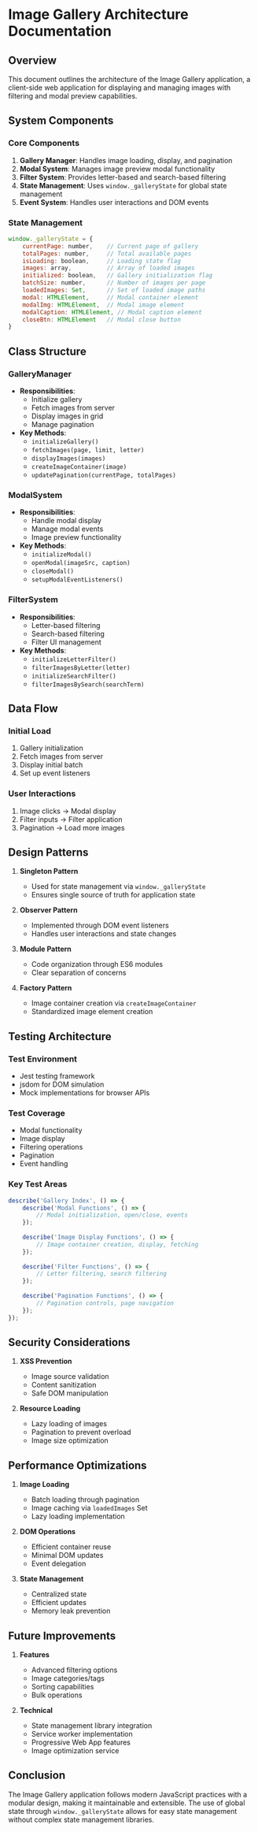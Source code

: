 # Image Gallery Architecture Documentation

## Overview
This document outlines the architecture of the Image Gallery application, a client-side web application for displaying and managing images with filtering and modal preview capabilities.

## System Components

### Core Components
1. **Gallery Manager**: Handles image loading, display, and pagination
2. **Modal System**: Manages image preview modal functionality
3. **Filter System**: Provides letter-based and search-based filtering
4. **State Management**: Uses `window._galleryState` for global state management
5. **Event System**: Handles user interactions and DOM events

### State Management
```javascript
window._galleryState = {
    currentPage: number,    // Current page of gallery
    totalPages: number,     // Total available pages
    isLoading: boolean,     // Loading state flag
    images: array,          // Array of loaded images
    initialized: boolean,   // Gallery initialization flag
    batchSize: number,      // Number of images per page
    loadedImages: Set,      // Set of loaded image paths
    modal: HTMLElement,     // Modal container element
    modalImg: HTMLElement,  // Modal image element
    modalCaption: HTMLElement, // Modal caption element
    closeBtn: HTMLElement   // Modal close button
}
```

## Class Structure

### GalleryManager
- **Responsibilities**:
  - Initialize gallery
  - Fetch images from server
  - Display images in grid
  - Manage pagination
- **Key Methods**:
  - `initializeGallery()`
  - `fetchImages(page, limit, letter)`
  - `displayImages(images)`
  - `createImageContainer(image)`
  - `updatePagination(currentPage, totalPages)`

### ModalSystem
- **Responsibilities**:
  - Handle modal display
  - Manage modal events
  - Image preview functionality
- **Key Methods**:
  - `initializeModal()`
  - `openModal(imageSrc, caption)`
  - `closeModal()`
  - `setupModalEventListeners()`

### FilterSystem
- **Responsibilities**:
  - Letter-based filtering
  - Search-based filtering
  - Filter UI management
- **Key Methods**:
  - `initializeLetterFilter()`
  - `filterImagesByLetter(letter)`
  - `initializeSearchFilter()`
  - `filterImagesBySearch(searchTerm)`

## Data Flow

### Initial Load
1. Gallery initialization
2. Fetch images from server
3. Display initial batch
4. Set up event listeners

### User Interactions
1. Image clicks → Modal display
2. Filter inputs → Filter application
3. Pagination → Load more images

## Design Patterns

1. **Singleton Pattern**
   - Used for state management via `window._galleryState`
   - Ensures single source of truth for application state

2. **Observer Pattern**
   - Implemented through DOM event listeners
   - Handles user interactions and state changes

3. **Module Pattern**
   - Code organization through ES6 modules
   - Clear separation of concerns

4. **Factory Pattern**
   - Image container creation via `createImageContainer`
   - Standardized image element creation

## Testing Architecture

### Test Environment
- Jest testing framework
- jsdom for DOM simulation
- Mock implementations for browser APIs

### Test Coverage
- Modal functionality
- Image display
- Filtering operations
- Pagination
- Event handling

### Key Test Areas
```javascript
describe('Gallery Index', () => {
    describe('Modal Functions', () => {
        // Modal initialization, open/close, events
    });
    
    describe('Image Display Functions', () => {
        // Image container creation, display, fetching
    });
    
    describe('Filter Functions', () => {
        // Letter filtering, search filtering
    });
    
    describe('Pagination Functions', () => {
        // Pagination controls, page navigation
    });
});
```

## Security Considerations

1. **XSS Prevention**
   - Image source validation
   - Content sanitization
   - Safe DOM manipulation

2. **Resource Loading**
   - Lazy loading of images
   - Pagination to prevent overload
   - Image size optimization

## Performance Optimizations

1. **Image Loading**
   - Batch loading through pagination
   - Image caching via `loadedImages` Set
   - Lazy loading implementation

2. **DOM Operations**
   - Efficient container reuse
   - Minimal DOM updates
   - Event delegation

3. **State Management**
   - Centralized state
   - Efficient updates
   - Memory leak prevention

## Future Improvements

1. **Features**
   - Advanced filtering options
   - Image categories/tags
   - Sorting capabilities
   - Bulk operations

2. **Technical**
   - State management library integration
   - Service worker implementation
   - Progressive Web App features
   - Image optimization service

## Conclusion
The Image Gallery application follows modern JavaScript practices with a modular design, making it maintainable and extensible. The use of global state through `window._galleryState` allows for easy state management without complex state management libraries.
